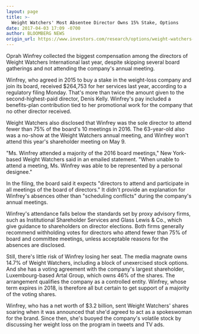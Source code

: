 ```yaml
---
layout: page
title: >-
  Weight Watchers' Most Absentee Director Owns 15% Stake, Options
date: 2017-04-03 17:09 -0700
author: BLOOMBERG NEWS
origin_url: https://www.investors.com/research/options/weight-watchers-most-absentee-director-owns-15-stake-options/
---
```






Oprah Winfrey collected the biggest compensation among the directors of Weight Watchers International last year, despite skipping several board gatherings and not attending the company's annual meeting.


Winfrey, who agreed in 2015 to buy a stake in the weight-loss company and join its board, received $264,753 for her services last year, according to a regulatory filing Monday. That's more than twice the amount given to the second-highest-paid director, Denis Kelly. Winfrey's pay included a benefits-plan contribution tied to her promotional work for the company that no other director received.


Weight Watchers also disclosed that Winfrey was the sole director to attend fewer than 75% of the board's 10 meetings in 2016. The 63-year-old also was a no-show at the Weight Watchers annual meeting, and Winfrey won't attend this year's shareholder meeting on May 9.


"Ms. Winfrey attended a majority of the 2016 board meetings," New York-based Weight Watchers said in an emailed statement. "When unable to attend a meeting, Ms. Winfrey was able to be represented by a personal designee."


In the filing, the board said it expects "directors to attend and participate in all meetings of the board of directors." It didn't provide an explanation for Winfrey's absences other than "scheduling conflicts" during the company's annual meetings.


Winfrey's attendance falls below the standards set by proxy advisory firms, such as Institutional Shareholder Services and Glass Lewis & Co., which give guidance to shareholders on director elections. Both firms generally recommend withholding votes for directors who attend fewer than 75% of board and committee meetings, unless acceptable reasons for the absences are disclosed.


Still, there's little risk of Winfrey losing her seat. The media magnate owns 14.7% of Weight Watchers, including a block of unexercised stock options. And she has a voting agreement with the company's largest shareholder, Luxembourg-based Artal Group, which owns 46% of the shares. The arrangement qualifies the company as a controlled entity. Winfrey, whose term expires in 2018, is therefore all but certain to get support of a majority of the voting shares.


Winfrey, who has a net worth of $3.2 billion, sent Weight Watchers' shares soaring when it was announced that she'd agreed to act as a spokeswoman for the brand. Since then, she's buoyed the company's volatile stock by discussing her weight loss on the program in tweets and TV ads.




